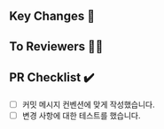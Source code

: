 ## Key Changes 🔑
<!-- 주요 구현 사항 -->


## To Reviewers 🙌🏻
<!-- 리뷰어에게 전달할 말 -->


## PR Checklist ✔️
<!-- PR이 다음 요구 사항을 충족하는지 확인하세요 -->

- [ ] 커밋 메시지 컨벤션에 맞게 작성했습니다.
- [ ] 변경 사항에 대한 테스트를 했습니다.
